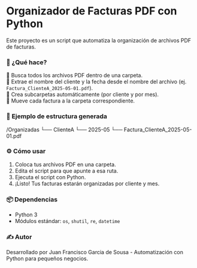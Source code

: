 # Organizador de Facturas PDF con Python

Este proyecto es un script que automatiza la organización de archivos PDF de facturas.

### 🧠 ¿Qué hace?

🔹 Busca todos los archivos PDF dentro de una carpeta.  
🔹 Extrae el nombre del cliente y la fecha desde el nombre del archivo (ej. `Factura_ClienteA_2025-05-01.pdf`).  
🔹 Crea subcarpetas automáticamente (por cliente y por mes).  
🔹 Mueve cada factura a la carpeta correspondiente.

### 📁 Ejemplo de estructura generada

/Organizadas
└── ClienteA
└── 2025-05
└── Factura_ClienteA_2025-05-01.pdf

### ⚙️ Cómo usar

1. Coloca tus archivos PDF en una carpeta.
2. Edita el script para que apunte a esa ruta.
3. Ejecuta el script con Python.
4. ¡Listo! Tus facturas estarán organizadas por cliente y mes.

### 📦 Dependencias

- Python 3
- Módulos estándar: `os`, `shutil`, `re`, `datetime`

### ✍️ Autor

Desarrollado por Juan Francisco Garcia de Sousa - Automatización con Python para pequeños negocios.  

